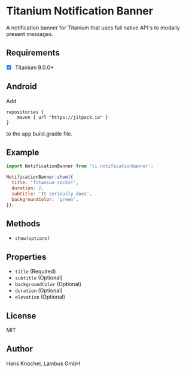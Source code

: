 # Titanium Notification Banner

A notification banner for Titanium that uses full native API's to modally present messages.

## Requirements

- [x] Titanium 9.0.0+

## Android

Add
```
repositories {
    maven { url "https://jitpack.io" }
}
```
to the app build.gradle file.

## Example

```js
import NotificationBanner from 'ti.notificationbanner';

NotificationBanner.show({
  title: 'Titanium rocks!',
  duration: 2,
  subtitle: 'It seriously does',
  backgroundColor: 'green',
});
```

## Methods

- `show(options)`

## Properties

- `title` (Required)
- `subtitle` (Optional)
- `backgroundColor` (Optional)
- `duration` (Optional)
- `elevation` (Optional)

## License

MIT

## Author

Hans Knöchel, Lambus GmbH
